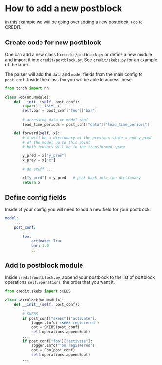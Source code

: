# How to add a new postblock

In this example we will be going over adding a new postblock, `Foo` to CREDIT.


## Create code for new postblock

One can add a new class to `credit/postblock.py` or define a new module and import it into `credit/postblock.py`. See `credit/skebs.py` for an example of the latter.

The parser will add the `data` and `model` fields from the main config to `post_conf`. Inside the class `Foo` you will be able to access these.



```python
from torch import nn

class Foo(nn.Module):
    def __init__(self, post_conf):
        super().__init__()
        self.bar = post_conf["foo"]["bar"]
        
        # accessing data or model conf
        lead_time_periods = post_conf["data"]["lead_time_periods"] 

    def forward(self, x):
        # x will be a dictionary of the previous state x and y_pred
        # of the model up to this point
        # both tensors will be in the transformed space

        y_pred = x["y_pred"]
        x_prev = x["x"]

        # do stuff ...

        x["y_pred"] = y_pred   # pack back into the dictionary
        return x

```

## Define config fields

Inside of your config you will need to add a new field for your postblock. 

```yaml
model:
    ...
    post_conf:
        ...
        foo:
            activate: True
            bar: 1.0
            ...
```

## Add to postblock module

Inside `credit/postblock.py`, append your postblock to the list of postblock operations `self.operations`, the order that you want it.

```python
from credit.skebs import SKEBS

class PostBlock(nn.Module):
    def __init__(self, post_conf):
        ...
        # SKEBS
        if post_conf["skebs"]["activate"]:
            logger.info("SKEBS registered")
            opt = SKEBS(post_conf)
            self.operations.append(opt)
        ...
        if post_conf["foo"]["activate"]:
            logger.info("foo registered")
            opt = Foo(post_conf)
            self.operations.append(opt)
        ...
```


